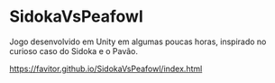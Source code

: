# SidokaVsPeafowl

Jogo desenvolvido em Unity em algumas poucas horas, inspirado no curioso caso do Sidoka e o  Pavão.


https://favitor.github.io/SidokaVsPeafowl/index.html
